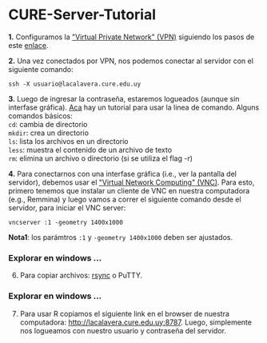 # CURE-Server-Tutorial


**1.** Configuramos la ["Virtual Private Network" (VPN)](https://es.wikipedia.org/wiki/Red_privada_virtual) siguiendo los pasos de este [enlace](http://wiki.cure.edu.uy/index.php/Como_configurar_conexi%C3%B3n_VPN).

**2.** Una vez conectados por VPN, nos podemos conectar al servidor con el siguiente comando:
```
ssh -X usuario@lacalavera.cure.edu.uy
```

**3.** Luego de ingresar la contraseña, estaremos logueados (aunque sin interfase gráfica). [Aca](https://fortinux.gitbooks.io/humble_tips/content/usando_la_linea_de_comandos/) hay un tutorial para usar la linea de comando. Alguns comandos básicos:  
```cd```: cambia de directorio  
```mkdir```: crea un directorio  
```ls```: lista los archivos en un directorio  
```less```: muestra el contenido de un archivo de texto  
```rm```: elimina un archivo o directorio (si se utiliza el flag -r)

**4.** Para conectarnos con una interfase gráfica (i.e., ver la pantalla del servidor), debemos usar el ["Virtual Network Computing" (VNC)](https://es.wikipedia.org/wiki/VNC). Para esto, primero tenemos que instalar un cliente de VNC en nuestra computadora (e.g., Remmina) y luego vamos a correr el siguiente comando desde el servidor, para iniciar el VNC server:
```
vncserver :1 -geometry 1400x1000 
```

**Nota1**: los parámtros ```:1``` y ```-geometry 1400x1000``` deben ser ajustados.


### Explorar en windows ...

6. Para copiar archivos: [rsync](https://kyup.com/tutorials/copy-files-rsync-ssh/) o PuTTY.

### Explorar en windows ...

7. Para usar R copiamos el siguiente link en el browser de nuestra computadora: http://lacalavera.cure.edu.uy:8787. Luego, simplemente nos logueamos con nuestro usuario y contraseña del servidor. 
